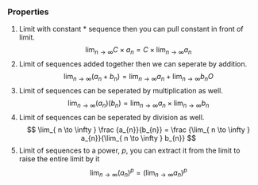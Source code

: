 ### Properties

1. Limit with constant * sequence then you can pull constant in front of limit.
   $$
\lim_{ n \to \infty }  C\times a_{n} = C\times \lim_{ n \to \infty }  a_{n}
$$
2. Limit of sequences added together then we can seperate by addition.
   $$
\lim_{ n \to \infty }  (a_{n} + b_{n}) = \lim_{ n \to \infty }  a_{n} + \lim_{ n \to \infty }  b_{n}O
$$
3. Limit of sequences can be seperated by multiplication as well.
   $$
\lim_{ n \to \infty }  (a_{n})(b_{n}) = \lim_{ n \to \infty } a_{n} \times \lim_{ n \to \infty } b_{n}
$$
4. Limit of sequences can be seperated by division as well.
   $$
\lim_{ n \to \infty } \frac {a_{n}}{b_{n}} = \frac {\lim_{ n \to \infty } a_{n}}{\lim_{ n \to \infty } b_{n}}
$$
5. Limit of sequences to a power, $p$, you can extract it from the limit to raise the entire limit by it
   $$
\lim_{ n \to \infty } (a_n)^p = (\lim_{ n \to \infty } a_{n})^p
$$

